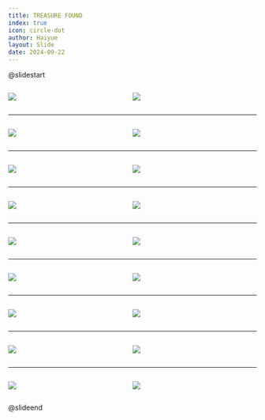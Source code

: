 ```yaml
---
title: TREASURE FOUND
index: true
icon: circle-dot
author: Haiyue
layout: Slide
date: 2024-09-22
---
```

 
@slidestart

<div style="display:flex">
<div style="flex:1">

![](https://raw.githubusercontent.com/yclord/reading/refs/heads/master/english/Level-R/TREASURE%20FOUND/001.webp)
</div>
<div style="flex:1">

![](https://raw.githubusercontent.com/yclord/reading/refs/heads/master/english/Level-R/TREASURE%20FOUND/002.webp)
</div>
</div>

---

<div style="display:flex">
<div style="flex:1">

![](https://raw.githubusercontent.com/yclord/reading/refs/heads/master/english/Level-R/TREASURE%20FOUND/003.webp)
</div>
<div style="flex:1">

![](https://raw.githubusercontent.com/yclord/reading/refs/heads/master/english/Level-R/TREASURE%20FOUND/004.webp)
</div>
</div>

---

<div style="display:flex">
<div style="flex:1">

![](https://raw.githubusercontent.com/yclord/reading/refs/heads/master/english/Level-R/TREASURE%20FOUND/005.webp)
</div>
<div style="flex:1">

![](https://raw.githubusercontent.com/yclord/reading/refs/heads/master/english/Level-R/TREASURE%20FOUND/006.webp)
</div>
</div>

---

<div style="display:flex">
<div style="flex:1">

![](https://raw.githubusercontent.com/yclord/reading/refs/heads/master/english/Level-R/TREASURE%20FOUND/007.webp)
</div>
<div style="flex:1">

![](https://raw.githubusercontent.com/yclord/reading/refs/heads/master/english/Level-R/TREASURE%20FOUND/008.webp)
</div>
</div>

---

<div style="display:flex">
<div style="flex:1">

![](https://raw.githubusercontent.com/yclord/reading/refs/heads/master/english/Level-R/TREASURE%20FOUND/009.webp)
</div>
<div style="flex:1">

![](https://raw.githubusercontent.com/yclord/reading/refs/heads/master/english/Level-R/TREASURE%20FOUND/010.webp)
</div>
</div>

---

<div style="display:flex">
<div style="flex:1">

![](https://raw.githubusercontent.com/yclord/reading/refs/heads/master/english/Level-R/TREASURE%20FOUND/011.webp)
</div>
<div style="flex:1">

![](https://raw.githubusercontent.com/yclord/reading/refs/heads/master/english/Level-R/TREASURE%20FOUND/012.webp)
</div>
</div>

---

<div style="display:flex">
<div style="flex:1">

![](https://raw.githubusercontent.com/yclord/reading/refs/heads/master/english/Level-R/TREASURE%20FOUND/013.webp)
</div>
<div style="flex:1">

![](https://raw.githubusercontent.com/yclord/reading/refs/heads/master/english/Level-R/TREASURE%20FOUND/014.webp)
</div>
</div>

---

<div style="display:flex">
<div style="flex:1">

![](https://raw.githubusercontent.com/yclord/reading/refs/heads/master/english/Level-R/TREASURE%20FOUND/015.webp)
</div>
<div style="flex:1">

![](https://raw.githubusercontent.com/yclord/reading/refs/heads/master/english/Level-R/TREASURE%20FOUND/016.webp)
</div>
</div>

---

<div style="display:flex">
<div style="flex:1">

![](https://raw.githubusercontent.com/yclord/reading/refs/heads/master/english/Level-R/TREASURE%20FOUND/017.webp)
</div>
<div style="flex:1">

![](https://raw.githubusercontent.com/yclord/reading/refs/heads/master/english/Level-R/TREASURE%20FOUND/018.webp)
</div>
</div>

@slideend